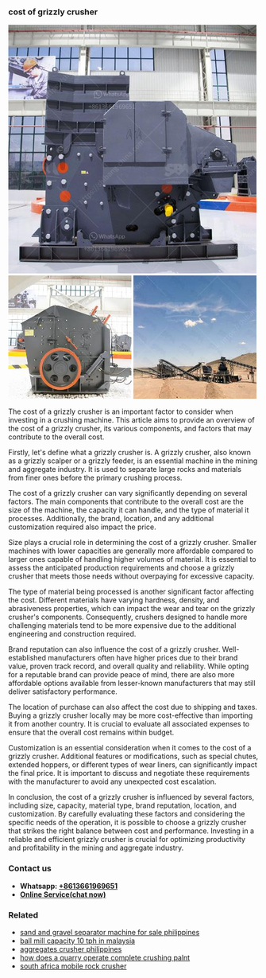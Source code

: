<h3>cost of grizzly crusher</h3><img src='1702953084.jpg' alt=''><p>The cost of a grizzly crusher is an important factor to consider when investing in a crushing machine. This article aims to provide an overview of the cost of a grizzly crusher, its various components, and factors that may contribute to the overall cost.</p><p>Firstly, let's define what a grizzly crusher is. A grizzly crusher, also known as a grizzly scalper or a grizzly feeder, is an essential machine in the mining and aggregate industry. It is used to separate large rocks and materials from finer ones before the primary crushing process.</p><p>The cost of a grizzly crusher can vary significantly depending on several factors. The main components that contribute to the overall cost are the size of the machine, the capacity it can handle, and the type of material it processes. Additionally, the brand, location, and any additional customization required also impact the price.</p><p>Size plays a crucial role in determining the cost of a grizzly crusher. Smaller machines with lower capacities are generally more affordable compared to larger ones capable of handling higher volumes of material. It is essential to assess the anticipated production requirements and choose a grizzly crusher that meets those needs without overpaying for excessive capacity.</p><p>The type of material being processed is another significant factor affecting the cost. Different materials have varying hardness, density, and abrasiveness properties, which can impact the wear and tear on the grizzly crusher's components. Consequently, crushers designed to handle more challenging materials tend to be more expensive due to the additional engineering and construction required.</p><p>Brand reputation can also influence the cost of a grizzly crusher. Well-established manufacturers often have higher prices due to their brand value, proven track record, and overall quality and reliability. While opting for a reputable brand can provide peace of mind, there are also more affordable options available from lesser-known manufacturers that may still deliver satisfactory performance.</p><p>The location of purchase can also affect the cost due to shipping and taxes. Buying a grizzly crusher locally may be more cost-effective than importing it from another country. It is crucial to evaluate all associated expenses to ensure that the overall cost remains within budget.</p><p>Customization is an essential consideration when it comes to the cost of a grizzly crusher. Additional features or modifications, such as special chutes, extended hoppers, or different types of wear liners, can significantly impact the final price. It is important to discuss and negotiate these requirements with the manufacturer to avoid any unexpected cost escalation.</p><p>In conclusion, the cost of a grizzly crusher is influenced by several factors, including size, capacity, material type, brand reputation, location, and customization. By carefully evaluating these factors and considering the specific needs of the operation, it is possible to choose a grizzly crusher that strikes the right balance between cost and performance. Investing in a reliable and efficient grizzly crusher is crucial for optimizing productivity and profitability in the mining and aggregate industry.</p><h3>Contact us</h3><ul><li><strong>Whatsapp:&nbsp;<a href="https://wa.me/8613661969651">+8613661969651</a></strong></li><li><a href="https://swt.shibang-china.com/?git&amp;zhl&amp;cost of grizzly crusher"><strong>Online Service(chat now)</strong></a></li></ul><h3>Related</h3><ul><li><a href='sand and gravel separator machine for sale philippines.md'>sand and gravel separator machine for sale philippines</a></li><li><a href='ball mill capacity 10 tph in malaysia.md'>ball mill capacity 10 tph in malaysia</a></li><li><a href='aggregates crusher philippines.md'>aggregates crusher philippines</a></li><li><a href='how does a quarry operate complete crushing palnt.md'>how does a quarry operate complete crushing palnt</a></li><li><a href='south africa mobile rock crusher.md'>south africa mobile rock crusher</a></li></ul>
